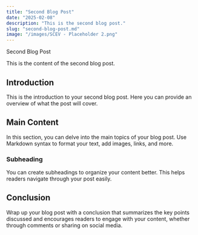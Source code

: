 ```yaml
---
title: "Second Blog Post"
date: "2025-02-08"
description: "This is the second blog post."
slug: "second-blog-post.md"
image: "/images/SCEV - Placeholder 2.png"
---
```


Second Blog Post

This is the content of the second blog post.

## Introduction

This is the introduction to your second blog post. Here you can provide an overview of what the post will cover.

## Main Content

In this section, you can delve into the main topics of your blog post. Use Markdown syntax to format your text, add images, links, and more.

### Subheading

You can create subheadings to organize your content better. This helps readers navigate through your post easily.

## Conclusion

Wrap up your blog post with a conclusion that summarizes the key points discussed and encourages readers to engage with your content, whether through comments or sharing on social media.